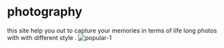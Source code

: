 # photography

this site help you out to capture your memories in terms of life long photos with with different style .
![popular-1](https://github.com/user-attachments/assets/b858c3ca-e300-47d3-a810-b458bf8fabb8)
